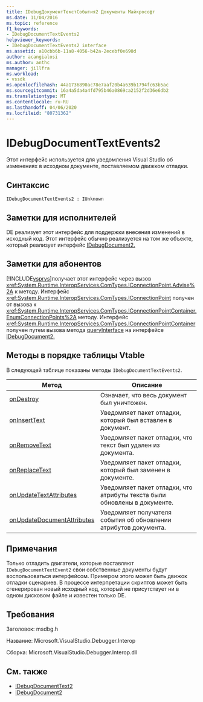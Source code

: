 ```yaml
---
title: IDebugДокументТекстСобытия2 Документы Майкрософт
ms.date: 11/04/2016
ms.topic: reference
f1_keywords:
- IDebugDocumentTextEvents2
helpviewer_keywords:
- IDebugDocumentTextEvents2 interface
ms.assetid: a10cbb6b-11a8-4056-b42a-2ecebf0e690d
author: acangialosi
ms.author: anthc
manager: jillfra
ms.workload:
- vssdk
ms.openlocfilehash: 44a1736890ac78e7aaf20b4a639b1794fc63b5ac
ms.sourcegitcommit: 16a4a5da4a4fd795b46a0869ca2152f2d36e6db2
ms.translationtype: MT
ms.contentlocale: ru-RU
ms.lasthandoff: 04/06/2020
ms.locfileid: "80731362"
---
```

# <a name="idebugdocumenttextevents2"></a>IDebugDocumentTextEvents2
Этот интерфейс используется для уведомления Visual Studio об изменениях в исходном документе, поставляемом движком отладки.

## <a name="syntax"></a>Синтаксис

```
IDebugDocumentTextEvents2 : IUnknown
```

## <a name="notes-for-implementers"></a>Заметки для исполнителей
 DE реализует этот интерфейс для поддержки внесения изменений в исходный код. Этот интерфейс обычно реализуется на том же объекте, который реализует интерфейс [IDebugDocument2.](../../../extensibility/debugger/reference/idebugdocument2.md)

## <a name="notes-for-callers"></a>Заметки для абонентов
 [!INCLUDE[vsprvs](../../../code-quality/includes/vsprvs_md.md)]получает этот интерфейс через вызов <xref:System.Runtime.InteropServices.ComTypes.IConnectionPoint.Advise%2A> к методу. Интерфейс <xref:System.Runtime.InteropServices.ComTypes.IConnectionPoint> получен от вызова к <xref:System.Runtime.InteropServices.ComTypes.IConnectionPointContainer.EnumConnectionPoints%2A> методу. Интерфейс <xref:System.Runtime.InteropServices.ComTypes.IConnectionPointContainer> получен путем вызова метода [queryInterface](/cpp/atl/queryinterface) на интерфейсе [IDebugDocument2.](../../../extensibility/debugger/reference/idebugdocument2.md)

## <a name="methods-in-vtable-order"></a>Методы в порядке таблицы Vtable
 В следующей таблице показаны методы `IDebugDocumentTextEvents2`.

|Метод|Описание|
|------------|-----------------|
|[onDestroy](../../../extensibility/debugger/reference/idebugdocumenttextevents2-ondestroy.md)|Означает, что весь документ был уничтожен.|
|[onInsertText](../../../extensibility/debugger/reference/idebugdocumenttextevents2-oninserttext.md)|Уведомляет пакет отладки, который был вставлен в документ.|
|[onRemoveText](../../../extensibility/debugger/reference/idebugdocumenttextevents2-onremovetext.md)|Уведомляет пакет отладки, что текст был удален из документа.|
|[onReplaceText](../../../extensibility/debugger/reference/idebugdocumenttextevents2-onreplacetext.md)|Уведомляет пакет отладки, который был заменен в документе.|
|[onUpdateTextAttributes](../../../extensibility/debugger/reference/idebugdocumenttextevents2-onupdatetextattributes.md)|Уведомляет пакет отладки, что атрибуты текста были обновлены в документе.|
|[onUpdateDocumentAttributes](../../../extensibility/debugger/reference/idebugdocumenttextevents2-onupdatedocumentattributes.md)|Уведомляет получателя события об обновлении атрибутов документа.|

## <a name="remarks"></a>Примечания
 Только отладить двигатели, которые поставляют `IDebugDocumentTextEvent2` свои собственные документы будут воспользоваться интерфейсом. Примером этого может быть движок отладки сценариев. В процессе интерпретации скриптов может быть сгенерирован новый исходный код, который не присутствует ни в одном дисковом файле и известен только DE.

## <a name="requirements"></a>Требования
 Заголовок: msdbg.h

 Название: Microsoft.VisualStudio.Debugger.Interop

 Сборка: Microsoft.VisualStudio.Debugger.Interop.dll

## <a name="see-also"></a>См. также
- [IDebugDocumentText2](../../../extensibility/debugger/reference/idebugdocumenttext2.md)
- [IDebugDocument2](../../../extensibility/debugger/reference/idebugdocument2.md)
